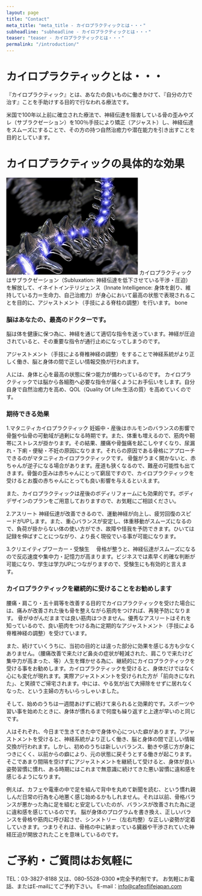 ```yaml
---
layout: page
title: "Contact"
meta_title: "meta_title - カイロプラクティックとは・・・"
subheadline: "subheadline - カイロプラクティックとは・・・"
teaser: "teaser - カイロプラクティックとは・・・"
permalink: "/introduction/"
---
```

カイロプラクティックとは・・・
=============================

『カイロプラクティック』とは、あなたの良いものに働きかけて、『自分の力で治す』ことを手助けする目的で行なわれる療法です。

米国で100年以上前に確立された療法で、神経伝達を阻害している骨の歪みやズレ（サブラクゼーション）を100％手技により矯正（アジャスト）し、神経伝達をスムーズにすることで、その方の持つ自然治癒力や潜在能力を引き出すことを目的としています。

カイロプラクティックの具体的な効果
=============================

![chiropractic spine lightning](/images/chiro-born-lightning.gif)
カイロプラクティックはサブラクゼーション（Subluxation: 神経伝達を低下させている干渉・圧迫）を解放して、イネイトインテリジェンス（Innate Intelligence: 身体を創り、維持している力＝生命力、自己治癒力）が身心において最高の状態で表現されることを目的に、アジャストメント（手技による脊柱の調整）を行います。
bone

### 脳はあなたの、最高のドクターです。
脳は体を健康に保つ為に、神経を通じて適切な指令を送っています。神経が圧迫されていると、その重要な指令が通行止めになってしまうのです。

アジャストメント（手技による脊椎神経の調整）をすることで神経系統がより正しく働き、脳と身体の間で正しい情報交換が行われます。

人には、身体と心を最高の状態に保つ能力が備わっているのです。
カイロプラクティックでは脳から各細胞へ必要な指令が届くようにお手伝いをします。自分自身で自然治癒力を高め、QOL（Quality Of Life:生活の質）を高めていくのです。

### 期待できる効果
1.マタニティカイロプラクティック
妊娠中・産後はホルモンのバランスの影響で骨盤や仙骨の可動域が過剰になる時期です。また、体重も増えるので、筋肉や靭帯にストレスが掛かります。その結果、腰痛や骨盤痛を起こしやすくなり、尿漏れ・下痢・便秘・不妊の原因になります。それらの原因である骨格にアプローチできるのがマタニティカイロプラクティックです。
骨盤がうまく開かないと、赤ちゃんが逆子になる場合があります。産道も狭くなるので、難産の可能性も出てきます。骨盤の歪みは赤ちゃんにとって窮屈ですので、カイロプラクティックを受けるとお腹の赤ちゃんにとっても良い影響を与えるといえます。

また、カイロプラクティックは産後のボディリフォームにも効果的です。ボディデザインのプランをご用意しておりますので、お気軽にご相談ください。

2.アスリート
神経伝達が改善できるので、運動神経が向上し、疲労回復のスピードがUPします。また、重心バランスが安定し、体重移動がスムーズになるので、負荷が掛からない体の使い方ができ、故障や怪我を予防できます。ひいては記録を伸ばすことにつながり、より長く現役でいる事が可能になります。

3.クリエイティブワーカー・受験生　
骨格が整うと、神経伝達がスムーズになるので反応速度や集中力・記憶力が高まります。ビジネスでは素早く的確な判断が可能になり、学生は学力UPにつながりますので、受験生にも有効的と言えます。

### カイロプラクティックを継続的に受けることをお勧めします

腰痛・肩こり・五十肩等を改善する目的でカイロプラクティックを受けた場合には、痛みが改善された後も骨を整えながら筋肉をつければ、再発予防になります。
骨がゆがんだままでは良い筋肉はつきません。優秀なアスリートはそれを知っているので、良い筋肉をつける為に定期的なアジャストメント（手技による脊椎神経の調整）を受けています。

また、続けていくうちに、当初の目的とは違った部分に効果を感じる方も少なくありません。（腰痛改善で来たけど鼻炎の症状が軽減された、肩こりで来たけど集中力が高まった、等）人生を輝かせる為に、継続的にカイロプラクティックを受ける事をお勧めします。カイロプラクティックを受けると、身体だけではなく心にも変化が現れます。実際アジャストメントを受けられた方が「前向きになれた」、と笑顔でご帰宅されます。中には、やる気が出て大掃除をせずに居れなくなった、という主婦の方もいらっしゃいました。

そして、始めのうちは一週間あけずに続けて来られると効果的です。スポーツや習い事を始めたときに、身体が慣れるまで何度も繰り返すと上達が早いのと同じです。

人はそれぞれ、今日まで生きてきた中で身体や心についた癖があります。アジャストメントを受けると、神経系統がより正しく働き、脳と身体の間で正しい情報交換が行われます。しかし、初めのうちは新しいバランス、動きや感じ方が身につきにくく、以前からの癖により、元の状態に戻そうとする働きが起こります。そこであまり間隔を空けずにアジャストメントを継続して受けると、身体が良い姿勢習慣に慣れ、ある時期にはこれまで無意識に続けてきた悪い習慣に違和感を感じるようになります。

例えば、カフェや電車の中で足を組んで背中を丸めて新聞を読む、という慣れ親しんだ日常の行為を心地悪く感じ始めるかもしれません。それは以前、骨格バランスが悪かった為に足を組むと安定していたのが、バランスが改善された為に逆に違和感を感じているのです。
脳が身体のプログラムを書き換え、正しいバランスを骨格や筋肉に呼び起させ、シンメトリー（左右均整）な正しい姿勢が定着していきます。つまりそれは、骨格の中に納まっている臓器や干渉されていた神経圧迫が開放されたことを意味しているのです。

ご予約・ご質問はお気軽に
=============================

TEL：03-3827-8188 又は、080-5528-0300
※完全予約制です。
お気軽にお電話、またはE-mailにてご予約下さい。
E-mail：info@cafeoflifejapan.com
